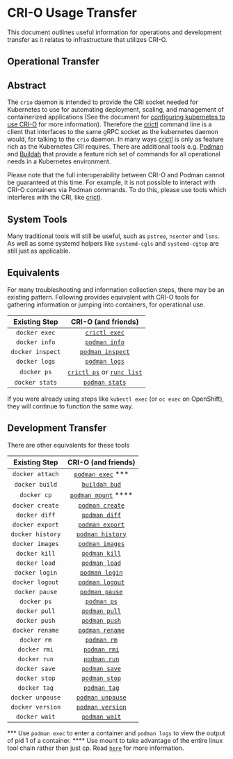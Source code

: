 # CRI-O Usage Transfer

This document outlines useful information for operations and development transfer as it relates to infrastructure that utilizes CRI-O.

## Operational Transfer

## Abstract

The `crio` daemon is intended to provide the CRI socket needed for Kubernetes to use for automating deployment, scaling, and management of containerized applications (See the document for [configuring kubernetes to use CRI-O](./tutorials/kubernetes.md) for more information).
Therefore the [crictl][1] command line is a client that interfaces to the same gRPC socket as the kubernetes daemon would, for talking to the `crio` daemon.
In many ways [crictl][1] is only as feature rich as the Kubernetes CRI requires.
There are additional tools e.g. [Podman](https://github.com/containers/libpod) and [Buildah](https://github.com/projectatomic/buildah) that provide a feature rich set of commands for all operational needs in a Kubernetes environment.

Please note that the full interoperability between CRI-O and Podman cannot be
guaranteed at this time. For example, it is not possible to interact with CRI-O
containers via Podman commands. To do this, please use tools which interferes
with the CRI, like [crictl][1].

[1]: https://github.com/kubernetes-sigs/cri-tools

## System Tools

Many traditional tools will still be useful, such as `pstree`, `nsenter` and `lsns`.
As well as some systemd helpers like `systemd-cgls` and `systemd-cgtop` are still just as applicable.

## Equivalents

For many troubleshooting and information collection steps, there may be an existing pattern.
Following provides equivalent with CRI-O tools for gathering information or jumping into containers, for operational use.

| Existing Step | CRI-O (and friends) |
| :---: | :---: |
| `docker exec` | [`crictl exec`](https://github.com/kubernetes-incubator/cri-tools/blob/master/docs/crictl.md) |
| `docker info` | [`podman info`](./docs/podman-info.1.md)  |
| `docker inspect` | [`podman inspect`](./docs/podman-inspect.1.md)       |
| `docker logs` | [`podman logs`](./docs/podman-logs.1.md)                 |
| `docker ps` | [`crictl ps`](https://github.com/kubernetes-incubator/cri-tools/blob/master/docs/crictl.md) or [`runc list`](https://github.com/opencontainers/runc/blob/master/man/runc-list.8.md) |
| `docker stats` | [`podman stats`](./docs/podman-stats.1.md) |

If you were already using steps like `kubectl exec` (or `oc exec` on OpenShift), they will continue to function the same way.

## Development Transfer

There are other equivalents for these tools

| Existing Step | CRI-O (and friends) |
| :---: | :---: |
| `docker attach` | [`podman exec`](./docs/podman-attach.1.md) ***|
| `docker build`  | [`buildah bud`](https://github.com/projectatomic/buildah/blob/master/docs/buildah-bud.md) |
| `docker cp`     | [`podman mount`](./docs/podman-cp.1.md) ****   |
| `docker create` | [`podman create`](./docs/podman-create.1.md)  |
| `docker diff`   | [`podman diff`](./docs/podman-diff.1.md)      |
| `docker export` | [`podman export`](./docs/podman-export.1.md)  |
| `docker history`| [`podman history`](./docs/podman-history.1.md)|
| `docker images` | [`podman images`](./docs/podman-images.1.md)  |
| `docker kill`   | [`podman kill`](./docs/podman-kill.1.md)      |
| `docker load`   | [`podman load`](./docs/podman-load.1.md)      |
| `docker login`  | [`podman login`](./docs/podman-login.1.md)    |
| `docker logout` | [`podman logout`](./docs/podman-logout.1.md)  |
| `docker pause`  | [`podman pause`](./docs/podman-pause.1.md)    |
| `docker ps`     | [`podman ps`](./docs/podman-ps.1.md)          |
| `docker pull`   | [`podman pull`](./docs/podman-pull.1.md)      |
| `docker push`   | [`podman push`](./docs/podman-push.1.md)      |
| `docker rename` | [`podman rename`](./docs/podman-rename.1.md)  |
| `docker rm`     | [`podman rm`](./docs/podman-rm.1.md)          |
| `docker rmi`    | [`podman rmi`](./docs/podman-rmi.1.md)        |
| `docker run`    | [`podman run`](./docs/podman-run.1.md)        |
| `docker save`   | [`podman save`](./docs/podman-save.1.md)      |
| `docker stop`   | [`podman stop`](./docs/podman-stop.1.md)      |
| `docker tag`    | [`podman tag`](./docs/podman-tag.1.md)        |
| `docker unpause`| [`podman unpause`](./docs/podman-unpause.1.md)|
| `docker version`| [`podman version`](./docs/podman-version.1.md)|
| `docker wait`   | [`podman wait`](./docs/podman-wait.1.md)   |

*** Use `podman exec` to enter a container and `podman logs` to view the output of pid 1 of a container.
**** Use mount to take advantage of the entire linux tool chain rather then just cp.  Read [`here`](./docs/podman-cp.1.md) for more information.
